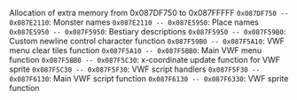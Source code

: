 Allocation of extra memory from 0x087DF750 to 0x087FFFFF
`0x087DF750 -- 0x087E2110`: Monster names
`0x087E2110 -- 0x087E5950`: Place names
`0x087E5950 -- 0x087F5950`: Bestiary descriptions
`0x087F5950 -- 0x087F59B0`: Custom newline control character function
`0x087F59B0 -- 0x087F5A10`: VWF menu clear tiles function
`0x087F5A10 -- 0x087F5BB0`: Main VWF menu function
`0x087F5BB0 -- 0x087F5C30`: x-coordinate update function for VWF sprite
`0x087F5C30 -- 0x087F5F30`: VWF script handlers
`0x087F5F30 -- 0x087F6130`: Main VWF script function
`0x087F6130 -- 0x087F6330`: VWF sprite function
